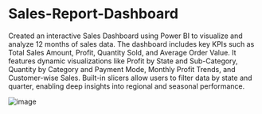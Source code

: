 
# Sales-Report-Dashboard
Created an interactive Sales Dashboard using Power BI to visualize and analyze 12 months of sales data. The dashboard includes key KPIs such as Total Sales Amount, Profit, Quantity Sold, and Average Order Value. It features dynamic visualizations like Profit by State and Sub-Category, Quantity by Category and Payment Mode, Monthly Profit Trends, and Customer-wise Sales. Built-in slicers allow users to filter data by state and quarter, enabling deep insights into regional and seasonal performance.


![image](https://github.com/user-attachments/assets/4446434f-ecf1-48b0-8e7a-72472ba17adb)
